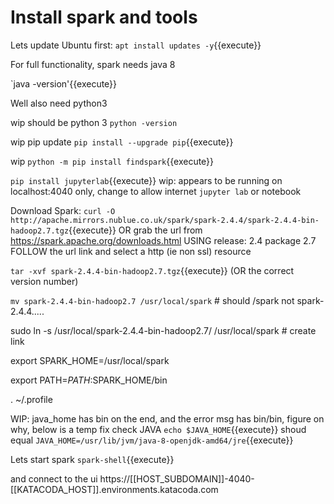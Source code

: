 # Install spark and tools


Lets update Ubuntu first:
`apt install updates -y`{{execute}}

For full functionality, spark needs java 8

`java -version'{{execute}}

Well also need python3 



wip should be python 3  `python -version`

wip   pip update
`pip install --upgrade pip`{{execute}}

wip `python -m pip install findspark`{{execute}}

`pip install jupyterlab`{{execute}}
wip: appears to be running on localhost:4040 only, change to allow internet
`jupyter lab` or  notebook

Download Spark:
`curl -O http://apache.mirrors.nublue.co.uk/spark/spark-2.4.4/spark-2.4.4-bin-hadoop2.7.tgz`{{execute}}
OR grab the url from https://spark.apache.org/downloads.html
USING  release: 2.4
      package 2.7
FOLLOW the url link and select a http (ie non ssl) resource


`tar -xvf spark-2.4.4-bin-hadoop2.7.tgz`{{execute}}
(OR the correct version number)



`mv spark-2.4.4-bin-hadoop2.7 /usr/local/spark` # should /spark  not spark-2.4.4.....

sudo ln -s /usr/local/spark-2.4.4-bin-hadoop2.7/ /usr/local/spark   # create link

export SPARK_HOME=/usr/local/spark

export PATH=$PATH:$SPARK_HOME/bin

. ~/.profile

WIP: java_home has bin on the end, and the error msg has bin/bin, figure on why, below is  a temp fix
check JAVA
`echo $JAVA_HOME`{{execute}}
shoud equal
`JAVA_HOME=/usr/lib/jvm/java-8-openjdk-amd64/jre`{{execute}}

Lets start spark
`spark-shell`{{execute}}



and connect to the ui
 https://[[HOST_SUBDOMAIN]]-4040-[[KATACODA_HOST]].environments.katacoda.com
